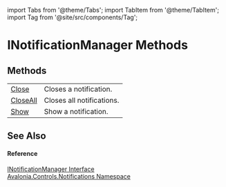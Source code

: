 import Tabs from '@theme/Tabs'; 
import TabItem from '@theme/TabItem'; 
import Tag from '@site/src/components/Tag'; 

# INotificationManager Methods




## Methods
<table>
<tr>
<td><a href="M_Avalonia_Controls_Notifications_INotificationManager_Close">Close</a></td>
<td>Closes a notification.</td>
</tr>
<tr>
<td><a href="M_Avalonia_Controls_Notifications_INotificationManager_CloseAll">CloseAll</a></td>
<td>Closes all notifications.</td>
</tr>
<tr>
<td><a href="M_Avalonia_Controls_Notifications_INotificationManager_Show">Show</a></td>
<td>Show a notification.</td>
</tr>
</table>

## See Also


#### Reference
<a href="T_Avalonia_Controls_Notifications_INotificationManager">INotificationManager Interface</a>  
<a href="N_Avalonia_Controls_Notifications">Avalonia.Controls.Notifications Namespace</a>  
